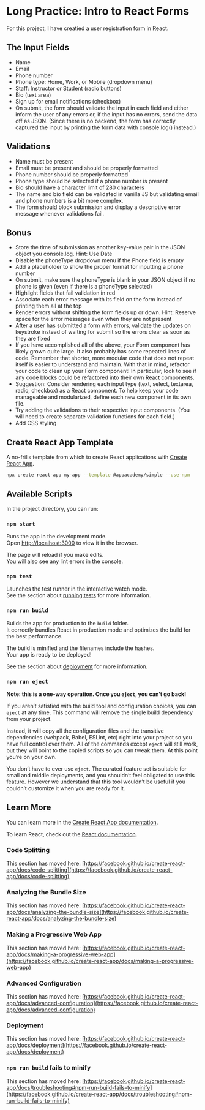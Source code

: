 # Long Practice: Intro to React Forms

For this project, I have creatied a user registration form in React.

## The Input Fields
- Name
- Email
- Phone number
- Phone type: Home, Work, or Mobile (dropdown menu)
- Staff: Instructor or Student (radio buttons)
- Bio (text area)
- Sign up for email notifications (checkbox)
- On submit, the form should validate the input in each field and either inform the user of any errors or, if the input has no errors, send the data off as JSON. (Since there is no backend, the form has correctly captured the input by printing the form data with console.log() instead.)

## Validations
- Name must be present
- Email must be present and should be properly formatted
- Phone number should be properly formatted
- Phone type should be selected if a phone number is present
- Bio should have a character limit of 280 characters
- The name and bio field can be validated in vanilla JS but validating email and phone numbers is a bit more complex.
- The form should block submission and display a descriptive error message whenever validations fail.

## Bonus
- Store the time of submission as another key-value pair in the JSON object you console.log.  Hint: Use Date
- Disable the phoneType dropdown menu if the Phone field is empty
- Add a placeholder to show the proper format for inputting a phone number
- On submit, make sure the phoneType is blank in your JSON object if no phone is given (even if there is a phoneType selected)
- Highlight fields that fail validation in red
- Associate each error message with its field on the form instead of printing them all at the top
- Render errors without shifting the form fields up or down.  Hint: Reserve space for the error messages even when they are not present
- After a user has submitted a form with errors, validate the updates on keystroke instead of waiting for submit so the errors clear as soon as they are fixed
- If you have accomplished all of the above, your Form component has likely grown quite large. It also probably has some repeated lines of code. Remember that shorter, more modular code that does not repeat itself is easier to understand and maintain. With that in mind, refactor your code to clean up your Form component! In particular, look to see if any code blocks could be refactored into their own React components.
- Suggestion: Consider rendering each input type (text, select, textarea, radio, checkbox) as a React component. To help keep your code manageable and modularized, define each new component in its own file.
- Try adding the validations to their respective input components. (You will need to create separate validation functions for each field.)
- Add CSS styling

## Create React App Template

A no-frills template from which to create React applications with
[Create React App](https://github.com/facebook/create-react-app).

```sh
npx create-react-app my-app --template @appacademy/simple --use-npm
```

## Available Scripts

In the project directory, you can run:

### `npm start`

Runs the app in the development mode.\
Open [http://localhost:3000](http://localhost:3000) to view it in the browser.

The page will reload if you make edits.\
You will also see any lint errors in the console.

### `npm test`

Launches the test runner in the interactive watch mode.\
See the section about [running tests](https://facebook.github.io/create-react-app/docs/running-tests) for more information.

### `npm run build`

Builds the app for production to the `build` folder.\
It correctly bundles React in production mode and optimizes the build for the best performance.

The build is minified and the filenames include the hashes.\
Your app is ready to be deployed!

See the section about [deployment](https://facebook.github.io/create-react-app/docs/deployment) for more information.

### `npm run eject`

**Note: this is a one-way operation. Once you `eject`, you can’t go back!**

If you aren’t satisfied with the build tool and configuration choices, you can `eject` at any time. This command will remove the single build dependency from your project.

Instead, it will copy all the configuration files and the transitive dependencies (webpack, Babel, ESLint, etc) right into your project so you have full control over them. All of the commands except `eject` will still work, but they will point to the copied scripts so you can tweak them. At this point you’re on your own.

You don’t have to ever use `eject`. The curated feature set is suitable for small and middle deployments, and you shouldn’t feel obligated to use this feature. However we understand that this tool wouldn’t be useful if you couldn’t customize it when you are ready for it.

## Learn More

You can learn more in the [Create React App documentation](https://facebook.github.io/create-react-app/docs/getting-started).

To learn React, check out the [React documentation](https://reactjs.org/).

### Code Splitting

This section has moved here: [https://facebook.github.io/create-react-app/docs/code-splitting](https://facebook.github.io/create-react-app/docs/code-splitting)

### Analyzing the Bundle Size

This section has moved here: [https://facebook.github.io/create-react-app/docs/analyzing-the-bundle-size](https://facebook.github.io/create-react-app/docs/analyzing-the-bundle-size)

### Making a Progressive Web App

This section has moved here: [https://facebook.github.io/create-react-app/docs/making-a-progressive-web-app](https://facebook.github.io/create-react-app/docs/making-a-progressive-web-app)

### Advanced Configuration

This section has moved here: [https://facebook.github.io/create-react-app/docs/advanced-configuration](https://facebook.github.io/create-react-app/docs/advanced-configuration)

### Deployment

This section has moved here: [https://facebook.github.io/create-react-app/docs/deployment](https://facebook.github.io/create-react-app/docs/deployment)

### `npm run build` fails to minify

This section has moved here: [https://facebook.github.io/create-react-app/docs/troubleshooting#npm-run-build-fails-to-minify](https://facebook.github.io/create-react-app/docs/troubleshooting#npm-run-build-fails-to-minify)
